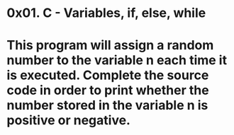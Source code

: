 # 0x01. C - Variables, if, else, while

# This program will assign a random number to the variable n each time it is executed. Complete the source code in order to print whether the number stored in the variable n is positive or negative.

